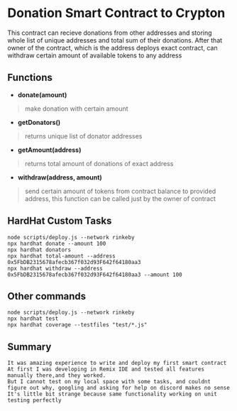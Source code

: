 # Donation Smart Contract to Crypton

This contract can recieve donations from other addresses and storing whole list of unique addresses and total sum of their donations. After that owner of the contract, which is the address deploys exact contract, can withdraw certain amount of available tokens to any address

## Functions

- **donate(amount)**
>make donation with certain amount
- **getDonators()**
>returns unique list of donator addresses
- **getAmount(address)**
>returns total amount of donations of exact address
- **withdraw(address, amount)**
>send certain amount of tokens from contract balance to provided address, this function can be called just by the owner of contract


## HardHat Custom Tasks


```shell
node scripts/deploy.js --network rinkeby
npx hardhat donate --amount 100
npx hardhat donators
npx hardhat total-amount --address 0x5FbDB2315678afecb367f032d93F642f64180aa3
npx hardhat withdraw --address 0x5FbDB2315678afecb367f032d93F642f64180aa3 --amount 100
```

## Other commands

```shell
node scripts/deploy.js --network rinkeby
npx hardhat test
npx hardhat coverage --testfiles "test/*.js"
```

## Summary

```
It was amazing experience to write and deploy my first smart contract
At first I was developing in Remix IDE and tested all features manually there,and they worked.
But I cannot test on my local space with some tasks, and couldnt figure out why, googling and asking for help on discord makes no sense
It's little bit strange because same functionality working on unit testing perfectly
```

